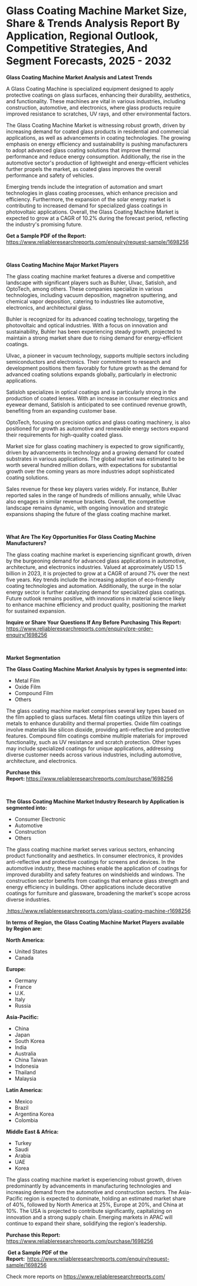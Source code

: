 <p><h1>Glass Coating Machine Market Size, Share & Trends Analysis Report By Application, Regional Outlook, Competitive Strategies, And Segment Forecasts, 2025 - 2032</h1></p><p><strong>Glass Coating Machine Market Analysis and Latest Trends</strong></p>
<p><p>A Glass Coating Machine is specialized equipment designed to apply protective coatings on glass surfaces, enhancing their durability, aesthetics, and functionality. These machines are vital in various industries, including construction, automotive, and electronics, where glass products require improved resistance to scratches, UV rays, and other environmental factors. </p><p>The Glass Coating Machine Market is witnessing robust growth, driven by increasing demand for coated glass products in residential and commercial applications, as well as advancements in coating technologies. The growing emphasis on energy efficiency and sustainability is pushing manufacturers to adopt advanced glass coating solutions that improve thermal performance and reduce energy consumption. Additionally, the rise in the automotive sector's production of lightweight and energy-efficient vehicles further propels the market, as coated glass improves the overall performance and safety of vehicles.</p><p>Emerging trends include the integration of automation and smart technologies in glass coating processes, which enhance precision and efficiency. Furthermore, the expansion of the solar energy market is contributing to increased demand for specialized glass coatings in photovoltaic applications. Overall, the Glass Coating Machine Market is expected to grow at a CAGR of 10.2% during the forecast period, reflecting the industry's promising future.</p></p>
<p><strong>Get a Sample PDF of the Report:&nbsp;</strong> <a href="https://www.reliableresearchreports.com/enquiry/request-sample/1698256?utm_campaign=2098&utm_medium=2&utm_source=Github&utm_content=ia&utm_term=18022025&utm_id=glass-coating-machine">https://www.reliableresearchreports.com/enquiry/request-sample/1698256</a></p>
<p>&nbsp;</p>
<p><strong>Glass Coating Machine Major Market Players</strong></p>
<p><p>The glass coating machine market features a diverse and competitive landscape with significant players such as Buhler, Ulvac, Satisloh, and OptoTech, among others. These companies specialize in various technologies, including vacuum deposition, magnetron sputtering, and chemical vapor deposition, catering to industries like automotive, electronics, and architectural glass.</p><p>Buhler is recognized for its advanced coating technology, targeting the photovoltaic and optical industries. With a focus on innovation and sustainability, Buhler has been experiencing steady growth, projected to maintain a strong market share due to rising demand for energy-efficient coatings.</p><p>Ulvac, a pioneer in vacuum technology, supports multiple sectors including semiconductors and electronics. Their commitment to research and development positions them favorably for future growth as the demand for advanced coating solutions expands globally, particularly in electronic applications.</p><p>Satisloh specializes in optical coatings and is particularly strong in the production of coated lenses. With an increase in consumer electronics and eyewear demand, Satisloh is anticipated to see continued revenue growth, benefiting from an expanding customer base.</p><p>OptoTech, focusing on precision optics and glass coating machinery, is also positioned for growth as automotive and renewable energy sectors expand their requirements for high-quality coated glass.</p><p>Market size for glass coating machinery is expected to grow significantly, driven by advancements in technology and a growing demand for coated substrates in various applications. The global market was estimated to be worth several hundred million dollars, with expectations for substantial growth over the coming years as more industries adopt sophisticated coating solutions.</p><p>Sales revenue for these key players varies widely. For instance, Buhler reported sales in the range of hundreds of millions annually, while Ulvac also engages in similar revenue brackets. Overall, the competitive landscape remains dynamic, with ongoing innovation and strategic expansions shaping the future of the glass coating machine market.</p></p>
<p>&nbsp;</p>
<p><strong>What Are The Key Opportunities For Glass Coating Machine Manufacturers?</strong></p>
<p><p>The glass coating machine market is experiencing significant growth, driven by the burgeoning demand for advanced glass applications in automotive, architecture, and electronics industries. Valued at approximately USD 1.5 billion in 2023, it is projected to grow at a CAGR of around 7% over the next five years. Key trends include the increasing adoption of eco-friendly coating technologies and automation. Additionally, the surge in the solar energy sector is further catalyzing demand for specialized glass coatings. Future outlook remains positive, with innovations in material science likely to enhance machine efficiency and product quality, positioning the market for sustained expansion.</p></p>
<p><strong>Inquire or Share Your Questions If Any Before Purchasing This Report:</strong> <a href="https://www.reliableresearchreports.com/enquiry/pre-order-enquiry/1698256?utm_campaign=2098&utm_medium=2&utm_source=Github&utm_content=ia&utm_term=18022025&utm_id=glass-coating-machine">https://www.reliableresearchreports.com/enquiry/pre-order-enquiry/1698256</a></p>
<p>&nbsp;</p>
<p><strong>Market Segmentation</strong></p>
<p><strong>The Glass Coating Machine Market Analysis by types is segmented into:</strong></p>
<p><ul><li>Metal Film</li><li>Oxide Film</li><li>Compound Film</li><li>Others</li></ul></p>
<p><p>The glass coating machine market comprises several key types based on the film applied to glass surfaces. Metal film coatings utilize thin layers of metals to enhance durability and thermal properties. Oxide film coatings involve materials like silicon dioxide, providing anti-reflective and protective features. Compound film coatings combine multiple materials for improved functionality, such as UV resistance and scratch protection. Other types may include specialized coatings for unique applications, addressing diverse customer needs across various industries, including automotive, architecture, and electronics.</p></p>
<p><strong>Purchase this Report:&nbsp;</strong><a href="https://www.reliableresearchreports.com/purchase/1698256?utm_campaign=2098&utm_medium=2&utm_source=Github&utm_content=ia&utm_term=18022025&utm_id=glass-coating-machine">https://www.reliableresearchreports.com/purchase/1698256</a></p>
<p>&nbsp;</p>
<p><strong>The Glass Coating Machine Market Industry Research by Application is segmented into:</strong></p>
<p><ul><li>Consumer Electronic</li><li>Automotive</li><li>Construction</li><li>Others</li></ul></p>
<p><p>The glass coating machine market serves various sectors, enhancing product functionality and aesthetics. In consumer electronics, it provides anti-reflective and protective coatings for screens and devices. In the automotive industry, these machines enable the application of coatings for improved durability and safety features on windshields and windows. The construction sector benefits from coatings that enhance glass strength and energy efficiency in buildings. Other applications include decorative coatings for furniture and glassware, broadening the market's scope across diverse industries.</p></p>
<p><a href="https://www.reliableresearchreports.com/glass-coating-machine-r1698256?utm_campaign=2098&utm_medium=2&utm_source=Github&utm_content=ia&utm_term=18022025&utm_id=glass-coating-machine">&nbsp;https://www.reliableresearchreports.com/glass-coating-machine-r1698256</a></p>
<p><strong>In terms of Region, the Glass Coating Machine Market Players available by Region are:</strong></p>
<p>
    <p> <strong> North America: </strong>
        <ul>
            <li>United States</li>
            <li>Canada</li>
        </ul>
        </p> 
    <p> <strong> Europe: </strong>
        <ul>
            <li>Germany</li>
            <li>France</li>
            <li>U.K.</li>
            <li>Italy</li>
            <li>Russia</li>
        </ul>
        </p> 
    <p> <strong> Asia-Pacific: </strong>
        <ul>
            <li>China</li>
            <li>Japan</li>
            <li>South Korea</li>
            <li>India</li>
            <li>Australia</li>
            <li>China Taiwan</li>
            <li>Indonesia</li>
            <li>Thailand</li>
            <li>Malaysia</li>
        </ul>
        </p> 
    <p> <strong> Latin America: </strong>
        <ul>
            <li>Mexico</li>
            <li>Brazil</li>
            <li>Argentina Korea</li>
            <li>Colombia</li>
        </ul>
        </p> 
    <p> <strong> Middle East & Africa: </strong>
        <ul>
            <li>Turkey</li>
            <li>Saudi</li>
            <li>Arabia</li>
            <li>UAE</li>
            <li>Korea</li>
        </ul>
    </p>
    </p>
<p><p>The glass coating machine market is experiencing robust growth, driven predominantly by advancements in manufacturing technologies and increasing demand from the automotive and construction sectors. The Asia-Pacific region is expected to dominate, holding an estimated market share of 40%, followed by North America at 25%, Europe at 20%, and China at 10%. The USA is projected to contribute significantly, capitalizing on innovation and a strong supply chain. Emerging markets in APAC will continue to expand their share, solidifying the region's leadership.</p></p>
<p><strong>Purchase this Report: </strong><a href="https://www.reliableresearchreports.com/purchase/1698256?utm_campaign=2098&utm_medium=2&utm_source=Github&utm_content=ia&utm_term=18022025&utm_id=glass-coating-machine">https://www.reliableresearchreports.com/purchase/1698256</a></p>
<p>&nbsp;<strong>Get a Sample PDF of the Report:&nbsp;&nbsp;</strong><a href="https://www.reliableresearchreports.com/enquiry/request-sample/1698256?utm_campaign=2098&utm_medium=2&utm_source=Github&utm_content=ia&utm_term=18022025&utm_id=glass-coating-machine">https://www.reliableresearchreports.com/enquiry/request-sample/1698256</a></p>
<p><strong></strong></p>
<p>Check more reports on <a href="https://www.reliableresearchreports.com/?utm_campaign=2098&utm_medium=2&utm_source=Github&utm_content=ia&utm_term=18022025&utm_id=glass-coating-machine">https://www.reliableresearchreports.com/</a></p>